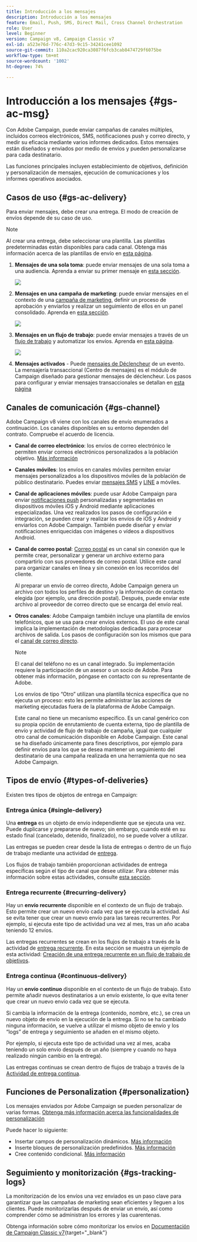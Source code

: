 ```yaml
---
title: Introducción a los mensajes
description: Introducción a los mensajes
feature: Email, Push, SMS, Direct Mail, Cross Channel Orchestration
role: User
level: Beginner
version: Campaign v8, Campaign Classic v7
exl-id: a523e76d-776c-47d3-9c15-34241cee1092
source-git-commit: 110a2cac920ca3087f6fcb3cab8474729f6075be
workflow-type: tm+mt
source-wordcount: '1002'
ht-degree: 74%

---
```


# Introducción a los mensajes {#gs-ac-msg}

Con Adobe Campaign, puede enviar campañas de canales múltiples, incluidos correos electrónicos, SMS, notificaciones push y correo directo, y medir su eficacia mediante varios informes dedicados. Estos mensajes están diseñados y enviados por medio de envíos y pueden personalizarse para cada destinatario.

Las funciones principales incluyen establecimiento de objetivos, definición y personalización de mensajes, ejecución de comunicaciones y los informes operativos asociados.

## Casos de uso {#gs-ac-delivery}

Para enviar mensajes, debe crear una entrega. El modo de creación de envíos depende de su caso de uso.

>[!NOTE]
>
>Al crear una entrega, debe seleccionar una plantilla. Las plantillas predeterminadas están disponibles para cada canal. Obtenga más información acerca de las plantillas de envío en [esta página](../send/create-templates.md).

1. **Mensajes de una sola toma**: puede enviar mensajes de una sola toma a una audiencia. Aprenda a enviar su primer mensaje en [esta sección](create-message.md).

   ![](assets/send-email.png)

1. **Mensajes en una campaña de marketing**: puede enviar mensajes en el contexto de una [campaña de marketing](campaigns.md), definir un proceso de aprobación y enviarlos y realizar un seguimiento de ellos en un panel consolidado. Aprenda en [esta sección](../../automation/campaigns/marketing-campaign-deliveries.md).

   ![](assets/deliveries-in-a-campaign.png)

1. **Mensajes en un flujo de trabajo**: puede enviar mensajes a través de un [flujo de trabajo](../config/workflows.md) y automatizar los envíos. Aprenda en [esta página](../../automation/workflow/delivery.md).

   ![](assets/send-in-a-wf.png)

1. **Mensajes activados** - Puede [mensajes de Déclencheur](../send/transactional.md) de un evento. La mensajería transaccional (Centro de mensajes) es el módulo de Campaign diseñado para gestionar mensajes de déclencheur. Los pasos para configurar y enviar mensajes transaccionales se detallan en [esta página](../send/transactional.md)

## Canales de comunicación {#gs-channel}

Adobe Campaign v8 viene con los canales de envío enumerados a continuación. Los canales disponibles en su entorno dependen del contrato. Compruebe el acuerdo de licencia.

* **Canal de correo electrónico**: los envíos de correo electrónico le permiten enviar correos electrónicos personalizados a la población objetivo. [Más información](../send/email.md)

* **Canales móviles**: los envíos en canales móviles permiten enviar mensajes personalizados a los dispositivos móviles de la población de público destinatario. Puedes enviar [mensajes SMS](../send/sms/sms.md) y [LINE](../send/line/line.md) a móviles.

* **Canal de aplicaciones móviles**: puede usar Adobe Campaign para enviar [notificaciones push](../send/push.md) personalizadas y segmentadas en dispositivos móviles iOS y Android mediante aplicaciones especializadas. Una vez realizados los pasos de configuración e integración, se pueden crear y realizar los envíos de iOS y Android y enviarlos con Adobe Campaign. También puede diseñar y enviar notificaciones enriquecidas con imágenes o vídeos a dispositivos Android.

* **Canal de correo postal**: [Correo postal](../send/direct-mail.md) es un canal sin conexión que le permite crear, personalizar y generar un archivo externo para compartirlo con sus proveedores de correo postal. Utilice este canal para organizar canales en línea y sin conexión en los recorridos del cliente.

  Al preparar un envío de correo directo, Adobe Campaign genera un archivo con todos los perfiles de destino y la información de contacto elegida (por ejemplo, una dirección postal). Después, puede enviar este archivo al proveedor de correo directo que se encarga del envío real.


* **Otros canales**: Adobe Campaign también incluye una plantilla de envíos telefónicos, que se usa para crear envíos externos. El uso de este canal implica la implementación de metodologías dedicadas para procesar archivos de salida. Los pasos de configuración son los mismos que para el [canal de correo directo](../send/direct-mail.md).

  >[!NOTE]
  >
  >El canal del teléfono no es un canal integrado. Su implementación requiere la participación de un asesor o un socio de Adobe. Para obtener más información, póngase en contacto con su representante de Adobe.

  Los envíos de tipo “Otro” utilizan una plantilla técnica específica que no ejecuta un proceso: esto les permite administrar las acciones de marketing ejecutadas fuera de la plataforma de Adobe Campaign.

  Este canal no tiene un mecanismo específico. Es un canal genérico con su propia opción de enrutamiento de cuenta externa, tipo de plantilla de envío y actividad de flujo de trabajo de campaña, igual que cualquier otro canal de comunicación disponible en Adobe Campaign. Este canal se ha diseñado únicamente para fines descriptivos, por ejemplo para definir envíos para los que se desea mantener un seguimiento del destinatario de una campaña realizada en una herramienta que no sea Adobe Campaign.

## Tipos de envío {#types-of-deliveries}

Existen tres tipos de objetos de entrega en Campaign:

### Entrega única {#single-delivery}

Una **entrega** es un objeto de envío independiente que se ejecuta una vez. Puede duplicarse y prepararse de nuevo; sin embargo, cuando esté en su estado final (cancelado, detenido, finalizado), no se puede volver a utilizar.

Las entregas se pueden crear desde la lista de entregas o dentro de un flujo de trabajo mediante una actividad de [entrega](../../automation/workflow/delivery.md).

Los flujos de trabajo también proporcionan actividades de entrega específicas según el tipo de canal que desee utilizar. Para obtener más información sobre estas actividades, consulte [esta sección](../../automation/workflow/cross-channel-deliveries.md).

### Entrega recurrente {#recurring-delivery}

Hay un **envío recurrente** disponible en el contexto de un flujo de trabajo. Esto permite crear un nuevo envío cada vez que se ejecuta la actividad. Así se evita tener que crear un nuevo envío para las tareas recurrentes. Por ejemplo, si ejecuta este tipo de actividad una vez al mes, tras un año acaba teniendo 12 envíos.

Las entregas recurrentes se crean en los flujos de trabajo a través de la actividad de [entrega recurrente](../../automation/workflow/recurring-delivery.md). En esta sección se muestra un ejemplo de esta actividad: [Creación de una entrega recurrente en un flujo de trabajo de objetivos](../../automation/workflow/send-a-birthday-email.md).

### Entrega continua {#continuous-delivery}

Hay un **envío continuo** disponible en el contexto de un flujo de trabajo. Esto permite añadir nuevos destinatarios a un envío existente, lo que evita tener que crear un nuevo envío cada vez que se ejecuta.

Si cambia la información de la entrega (contenido, nombre, etc.), se crea un nuevo objeto de envío en la ejecución de la entrega. Si no se ha cambiado ninguna información, se vuelve a utilizar el mismo objeto de envío y los “logs” de entrega y seguimiento se añaden en el mismo objeto.

Por ejemplo, si ejecuta este tipo de actividad una vez al mes, acaba teniendo un solo envío después de un año (siempre y cuando no haya realizado ningún cambio en la entrega).

Las entregas continuas se crean dentro de flujos de trabajo a través de la [Actividad de entrega continua](../../automation/workflow/continuous-delivery.md).

## Funciones de Personalization {#personalization}

Los mensajes enviados por Adobe Campaign se pueden personalizar de varias formas. [Obtenga más información acerca las funcionalidades de personalización](../send/personalize.md)

Puede hacer lo siguiente:

* Insertar campos de personalización dinámicos. [Más información](../send/personalization-fields.md)
* Inserte bloques de personalización predefinidos. [Más información](../send/personalization-blocks.md)
* Cree contenido condicional. [Más información](../send/conditions.md)


## Seguimiento y monitorización {#gs-tracking-logs}

La monitorización de los envíos una vez enviados es un paso clave para garantizar que las campañas de marketing sean eficientes y lleguen a los clientes. Puede monitorizarlas después de enviar un envío, así como comprender cómo se administran los errores y las cuarentenas.

Obtenga información sobre cómo monitorizar los envíos en [Documentación de Campaign Classic v7](https://experienceleague.adobe.com/docs/campaign-classic/using/sending-messages/monitoring-deliveries/about-delivery-monitoring.html?lang=es#sending-messages){target="_blank"}
